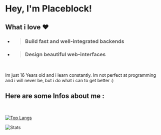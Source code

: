 # Hey, I'm Placeblock!

## What i love ❤️
- > ### Build fast and well-integrated backends
- > ### Design beautiful web-interfaces

<br />

Im just 16 Years old and i learn constantly.
Im not perfect at programming and i will never be,
but i do what i can to get better :)


## Here are some Infos about me :

<br />

[![Top Langs](https://github-readme-stats.vercel.app/api/top-langs/?username=Placeblock&theme=radical&custom_title=My%20most%20used%20languages)](https://github.com/anuraghazra/github-readme-stats)

![Stats](https://github-readme-stats.vercel.app/api?username=Placeblock&show_icons=true&theme=radical&custom_title=My%20Github%20Stats)
